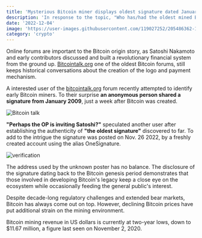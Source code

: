 ```yaml
---
title: 'Mysterious Bitcoin miner displays oldest signature dated January 2009'
description: 'In response to the topic, "Who has/had the oldest mined Bitcoin?" An anonymous individual shared a signature from January 2009, barely a week after Bitcoin was created.'
date: '2022-12-04'
image: 'https://user-images.githubusercontent.com/119027252/205486362-140d53a1-1f1a-46c6-b27b-9dd6307a7b95.png'
category: 'crypto'
---
```


Online forums are important to the Bitcoin origin story, as Satoshi Nakamoto and early contributors discussed and built a revolutionary financial system from the ground up. [Bitcointalk.org](https://bitcointalk.org/) one of the oldest Bitcoin forums, still keeps historical conversations about the creation of the logo and payment mechanism.

A interested user of the [bitcointalk.org](https://bitcointalk.org/) forum recently attempted to identify early Bitcoin miners. To their surprise **an anonymous person shared a signature from January 2009**, just a week after Bitcoin was created.

![Bitcoin talk](https://user-images.githubusercontent.com/119027252/205486394-38116ca6-bea6-4a44-aa46-0c945c535439.jpg)

**"Perhaps the OP is inviting Satoshi?"** speculated another user after establishing the authenticity of **"the oldest signature"** discovered to far. To add to the intrigue the signature was posted on Nov. 26 2022, by a freshly created account using the alias OneSignature.

![verification](https://user-images.githubusercontent.com/119027252/205486416-7b290177-5681-4f22-87ae-6e4b89fa9c1a.jpg)

The address used by the unknown poster has no balance. The disclosure of the signature dating back to the Bitcoin genesis period demonstrates that those involved in developing Bitcoin's legacy keep a close eye on the ecosystem while occasionally feeding the general public's interest.

Despite decade-long regulatory challenges and extended bear markets, Bitcoin has always come out on top. However, declining Bitcoin prices have put additional strain on the mining environment.

Bitcoin mining revenue in US dollars is currently at two-year lows, down to $11.67 million, a figure last seen on November 2, 2020.
